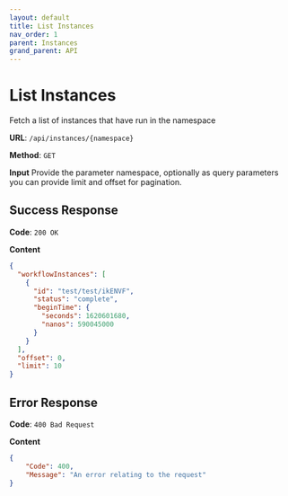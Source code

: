 ```yaml
---
layout: default
title: List Instances
nav_order: 1
parent: Instances
grand_parent: API
---
```

# List Instances

Fetch a list of instances that have run in the namespace

**URL**: `/api/instances/{namespace}`

**Method**: `GET`

**Input**
Provide the parameter namespace, optionally as query parameters you can provide limit and offset for pagination.


## Success Response
**Code**: `200 OK`

**Content**

```json
{
  "workflowInstances": [
    {
      "id": "test/test/ikENVF",
      "status": "complete",
      "beginTime": {
        "seconds": 1620601680,
        "nanos": 590045000
      }
    }
  ],
  "offset": 0,
  "limit": 10
}
```


## Error Response

**Code**: `400 Bad Request`

**Content**

```json
{
    "Code": 400,
    "Message": "An error relating to the request"
}
```